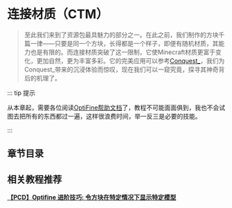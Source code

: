 # 连接材质（CTM）

> 至此我们来到了资源包最具魅力的部分之一。在此之前，我们制作的方块千篇一律——只要是同一个方块，长得都是一个样子，即便有随机材质，其能力也是有限的。而连接材质突破了这一限制，它使Minecraft材质更富于变化，更加自然，更为丰富多彩。它的完美应用可以参考[Conquest\_](http://conquest.ravand.org/)，我们为Conquest\_带来的沉浸体验而惊叹，现在我们可以一窥究竟，探寻其神奇背后的机理了。
>

::: tip 提示

从本章起，需要各位阅读[OptiFine帮助文档](https://www.mcbbs.net/thread-896135-1-1.html)了，教程不可能面面俱到，我也不会试图去把所有的东西都过一遍，这样很浪费时间，举一反三是必要的技能。

:::

## 章节目录





## 相关教程推荐

**[【PCD】Optifine 进阶技巧: 令方块在特定情况下显示特定模型](https://www.mcbbs.net/thread-1016264-1-1.html)**

<br/><br/><Vssue/>